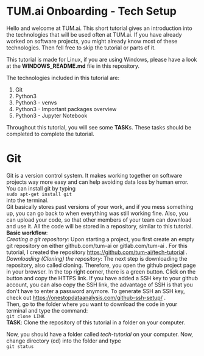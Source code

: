 # TUM.ai Onboarding - Tech Setup

Hello and welcome at TUM.ai. This short tutorial gives an introduction into the technologies that will be used often at TUM.ai.
If you have already worked on software projects, you might already know most of these technologies. Then fell free to skip the tutorial or parts of it.

This tutorial is made for Linux, if you are using Windows, please have a look at the **WINDOWS_README.md** file in this repository.

The technologies included in this tutorial are:
1. Git
2. Python3
3. Python3 - venvs
4. Python3 - Important packages overview
5. Python3 - Jupyter Notebook

Throughout this tutorial, you will see some **TASK**s. These tasks should be completed to complete the tutorial.

# Git
Git is a version control system. It makes working together on software projects way more easy and can help avoiding data loss by human error.
You can install git by typing  
`sudo apt-get install git`  
into the terminal.  
Git basically stores past versions of your work, and if you mess something up, you can go back to when everything was still working fine.
Also, you can upload your code, so that other members of your team can download and use it. All the code will be stored in a repository, similar to this tutorial.    
**Basic workflow**:  
*Creating a git repository*: Upon starting a project, you first create an empty git repository on either github.com/tum-ai or gitlab.com/tum-ai . For this tutorial, I created the repository https://github.com/tum-ai/tech-tutorial .  
*Downloading (Cloning) the repository*: The next step is downloading the repository, also called cloning. Therefore, you open the github project page in your browser. In the top right corner, there is a green button. Click on the button and copy the HTTPS link. If you have added a SSH key to your github account, you can also copy the SSH link, the advantage of SSH is that you don't have to enter a password anymore. To generate SSH an SSH key, check out https://onestopdataanalysis.com/github-ssh-setup/ .  
Then, go to the folder where you want to download the code in your terminal and type the command:  
`git clone LINK`  
**TASK**: Clone the repository of this tutorial in a folder on your computer.

Now, you should have a folder called *tech-tutorial* on your computer. Now, change directory (cd) into the folder and type  
`git status`  
